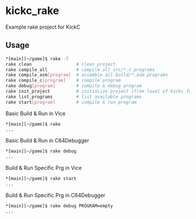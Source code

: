 # kickc_rake

Example rake project for KickC

## Usage

```bash
*[main][~/game]$ rake -T
rake clean                 # clean project
rake compile_all           # compile all src/*.c programs
rake compile_asm[program]  # assemble all build/*.asm programs
rake compile_c[program]    # compile program
rake debug[program]        # compile & debug program
rake init_project          # initialize project (from level of kickc folder stored in kickc release)
rake list_programs         # list available programs
rake start[program]        # compile & run program
```

Basic Build & Run in Vice
```bash
*[main][~/game]$ rake
...
```

Basic Build & Run in C64Debugger
```bash
*[main][~/game]$ rake debug
...
```

Build & Run Specific Prg in Vice
```bash
*[main][~/game]$ rake start
...
```

Build & Run Specific Prg in C64Debugger
```bash
*[main][~/game]$ rake debug PROGRAM=empty
...
```